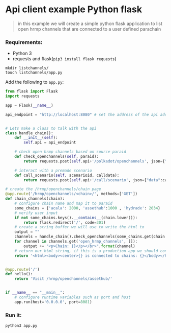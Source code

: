 # Api client example Python flask


> in this example we will create a simple python flask application to list open hrmp channels that are connected to a user defined parachain

### Requirements:   
-  Python 3  
-  requests and flask(`pip3 install flask requests`)


```shell
mkdir listchannels/
touch listchannels/app.py
```

Add the following to `app.py`:
```python
from flask import Flask
import requests 

app = Flask(__name__)

api_endpoint = "http://localhost:8080" # set the address of the api address 


# Lets make a class to talk with the api
class handle_chain():
	def __init__(self):
		self.api = api_endpoint

	# check open hrmp channels based on source paraid
	def check_openchannels(self, paraid):
		return requests.post(self.api+'/polkadot/openchannels', json={"paraid": paraid}).json()

	# interact with a premade scenario
	def call_scenario(self, scenarioid, calldata):
		return requests.post(self.api+'/call/scenario', json={"data":calldata}).text

# create the /hrmp/openchannels/chain page 
@app.route('/hrmp/openchannels/<chain>/', methods=['GET'])
def chain_channels(chain):
	# configure chain name and map it to paraid
	some_chains = {'acala': 2000, 'assethub':1000 , 'hydradx': 2034}
	# verify user input
	if not some_chains.keys().__contains__(chain.lower()):
		return flask.redirect('/', code=301)
	# create a string buffer we will use to write the html to
	output = ""
	channels = handle_chain().check_openchannels(some_chains.get(chain.lower()))
	for channel in channels.get('open_hrmp_channels', []):
		output += "<p>Chain: {}</p></br>".format(channel)
	# return our html string, if this is a production app we should configure a static template and render it with flask.render_template
	return '<html><body><center>{} is connected to chains: {}</body></html>'.format(chain.title(), output)


@app.route('/')
def hello():
    return 'Visit /hrmp/openchannels/assethub/'


if __name__ == "__main__":
	# configure runtime variables such as port and host
	app.run(host='0.0.0.0', port=8081)  

```

### Run it:  
```shell
python3 app.py
```

